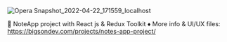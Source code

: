 ![Opera Snapshot_2022-04-22_171559_localhost](https://user-images.githubusercontent.com/12232327/164723659-05b69442-77cf-4f46-b84f-a67812cf51e6.png)

🔰 NoteApp project with React js & Redux Toolkit
♦ More info & UI/UX files: https://bigsondev.com/projects/notes-app-project/
